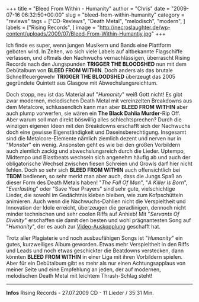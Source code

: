 +++
title = "Bleed From Within - Humanity"
author = "Chris"
date = "2009-07-16 06:32:50+00:00"
slug = "bleed-from-within-humanity"
category = "reviews"
tags = ["CD-Reviews", "Death Metal", "melodisch", "modern", ]
labels = ["Rising Records", ]
image = "http://necroslaughter.de/wp-content/uploads/2009/07/Bleed-From-Within-Humantiy.jpg"
+++

Ich finde es super, wenn jungen Musikern und Bands eine Plattform geboten wird. In Zeiten, wo sich viele Labels auf altbekannte Flagschiffe verlassen, und oftmals den Nachwuchs vernachlässigen, überrascht Rising Records nach den Jungspunden **TRIGGER THE BLOODSHED** nun mit dem Debütalbum von **BLEED FROM WITHIN**. Doch anders als das brutale Schnellfeuergewehr **TRIGGER THE BLOODSHED** überzeugt das 2005 gegründete Quintett aus Glasgow mit Abwechslungsreichtum.

Doch stopp, neu ist das Material auf "_Humanity_" weiß Gott nicht! Es gibt zwar modernen, melodischen Death Metal mit vereinzelten Breakdowns aus dem Metalcore, schlussendlich kann man aber **BLEED FROM WITHIN** aber auch plump vorwerfen, sie wären ein **The Black Dahlia Murder**-Rip Off. Aber warum soll man direkt böswillig alles schlechtsprechen? Durch die winzigen eigenen Ideen mit den Breakdowns erschafft sich der Nachwuchs doch eine gewisse Eigenständigkeit und Daseinsberechtigung. Insgesamt sind die Metalcore-Elemente nämlich ziemlich dezent und nerven nur in "_Monster_" ein wenig. Ansonsten geht es wie bei den großen Vorbildern auch ziemlich zackig und abwechslungsreich durch die Lieder. Uptempo, Midtempo und Blastbeats wechseln sich angenehm häufig ab und auch der obligatorische Wechsel zwischen fiesen Schreien und Growls darf hier nicht fehlen.
Doch so sehr sich **BLEED FROM WITHIN** auch offensichtlich bei **TBDM** bedienen, so sehr merkt man aber auch, dass die Jungs Spaß an dieser Form des Death Metals haben! "_The Fall Of Man_", "_A Killer Is Born_", "_Everlasting_" oder "Save Your Prayers" sind sehr gute, vielschichtige Lieder, die sowohl im Gedächtnis kleben bleiben, wie zum Kofpschütteln animieren. Auch wenn die Nachwuchs-Dahlien nicht die Verspieltheit und Innovation der Idole erreicht, überzeugen die geradlinigen, dennoch nicht minder technischen und sehr coolen Riffs auf Anhieb! Mit "_Servants Of Divinity_" erschaffen sie damit den besten und wohl prägnantesten Song auf "_Humanity_", der es auch zur <a href="http://www.youtube.com/watch?v=AY27BtVz3uE">Video-Auskopplung</a> geschafft hat.

Trotz aller Plagiaterie und noch ausbaufähigen Songs ist "_Humanity_" ein gutes, kurzweiliges Album geworden. Etwas mehr Verspieltheit in den Riffs und Leads und noch etwas geschickter die Beatdowns verstecken, dann könnten **BLEED FROM WITHIN** in einer Liga mit ihren Vorbildern spielen. Aber für ein Debütalbum gibt es mehr als nur einen Achtungsapplaus von meiner Seite und eine Empfehlung an jeden, der auf modernen, melodischen Death Metal mit leichtem Thrash-Schlag steht!





---
**Infos**
Rising Records - 27.07.2009
CD - 11 Lieder / 35:31 Min.
